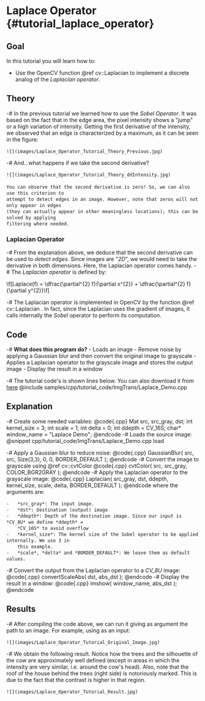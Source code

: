 Laplace Operator {#tutorial_laplace_operator}
================

Goal
----

In this tutorial you will learn how to:

-   Use the OpenCV function @ref cv::Laplacian to implement a discrete analog of the *Laplacian
    operator*.

Theory
------

-#  In the previous tutorial we learned how to use the *Sobel Operator*. It was based on the fact
    that in the edge area, the pixel intensity shows a "jump" or a high variation of intensity.
    Getting the first derivative of the intensity, we observed that an edge is characterized by a
    maximum, as it can be seen in the figure:

    ![](images/Laplace_Operator_Tutorial_Theory_Previous.jpg)

-#  And...what happens if we take the second derivative?

    ![](images/Laplace_Operator_Tutorial_Theory_ddIntensity.jpg)

    You can observe that the second derivative is zero! So, we can also use this criterion to
    attempt to detect edges in an image. However, note that zeros will not only appear in edges
    (they can actually appear in other meaningless locations); this can be solved by applying
    filtering where needed.

### Laplacian Operator

-#  From the explanation above, we deduce that the second derivative can be used to *detect edges*.
    Since images are "*2D*", we would need to take the derivative in both dimensions. Here, the
    Laplacian operator comes handy.
-#  The *Laplacian operator* is defined by:

\f[Laplace(f) = \dfrac{\partial^{2} f}{\partial x^{2}} + \dfrac{\partial^{2} f}{\partial y^{2}}\f]

-#  The Laplacian operator is implemented in OpenCV by the function @ref cv::Laplacian . In fact,
    since the Laplacian uses the gradient of images, it calls internally the *Sobel* operator to
    perform its computation.

Code
----

-#  **What does this program do?**
    -   Loads an image
    -   Remove noise by applying a Gaussian blur and then convert the original image to grayscale
    -   Applies a Laplacian operator to the grayscale image and stores the output image
    -   Display the result in a window

-#  The tutorial code's is shown lines below. You can also download it from
    [here](https://github.com/Itseez/opencv/tree/master/samples/cpp/tutorial_code/ImgTrans/Laplace_Demo.cpp)
    @include samples/cpp/tutorial_code/ImgTrans/Laplace_Demo.cpp

Explanation
-----------

-#  Create some needed variables:
    @code{.cpp}
    Mat src, src_gray, dst;
    int kernel_size = 3;
    int scale = 1;
    int delta = 0;
    int ddepth = CV_16S;
    char* window_name = "Laplace Demo";
    @endcode
-#  Loads the source image:
    @snippet cpp/tutorial_code/ImgTrans/Laplace_Demo.cpp load

-#  Apply a Gaussian blur to reduce noise:
    @code{.cpp}
    GaussianBlur( src, src, Size(3,3), 0, 0, BORDER_DEFAULT );
    @endcode
-#  Convert the image to grayscale using @ref cv::cvtColor
    @code{.cpp}
    cvtColor( src, src_gray, COLOR_BGR2GRAY );
    @endcode
-#  Apply the Laplacian operator to the grayscale image:
    @code{.cpp}
    Laplacian( src_gray, dst, ddepth, kernel_size, scale, delta, BORDER_DEFAULT );
    @endcode
    where the arguments are:

    -   *src_gray*: The input image.
    -   *dst*: Destination (output) image
    -   *ddepth*: Depth of the destination image. Since our input is *CV_8U* we define *ddepth* =
        *CV_16S* to avoid overflow
    -   *kernel_size*: The kernel size of the Sobel operator to be applied internally. We use 3 in
        this example.
    -   *scale*, *delta* and *BORDER_DEFAULT*: We leave them as default values.

-#  Convert the output from the Laplacian operator to a *CV_8U* image:
    @code{.cpp}
    convertScaleAbs( dst, abs_dst );
    @endcode
-#  Display the result in a window:
    @code{.cpp}
    imshow( window_name, abs_dst );
    @endcode

Results
-------

-#  After compiling the code above, we can run it giving as argument the path to an image. For
    example, using as an input:

    ![](images/Laplace_Operator_Tutorial_Original_Image.jpg)

-#  We obtain the following result. Notice how the trees and the silhouette of the cow are
    approximately well defined (except in areas in which the intensity are very similar, i.e. around
    the cow's head). Also, note that the roof of the house behind the trees (right side) is
    notoriously marked. This is due to the fact that the contrast is higher in that region.

    ![](images/Laplace_Operator_Tutorial_Result.jpg)
